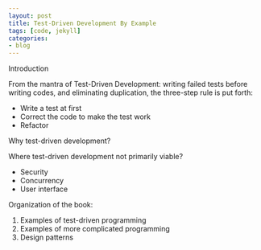 ```yaml
---
layout: post
title: Test-Driven Development By Example
tags: [code, jekyll]
categories:
- blog
---
```


Introduction

From the mantra of Test-Driven Development: writing failed tests before writing codes, and eliminating duplication,
the three-step rule is put forth:
- Write a test at first
- Correct the code to make the test work
- Refactor

Why test-driven development?

Where test-driven development not primarily viable?
- Security
- Concurrency
- User interface

Organization of the book:
1. Examples of test-driven programming
2. Examples of more complicated programming
3. Design patterns

